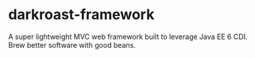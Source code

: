darkroast-framework
===================

A super lightweight MVC web framework built to leverage Java EE 6 CDI. Brew better software with good beans.
